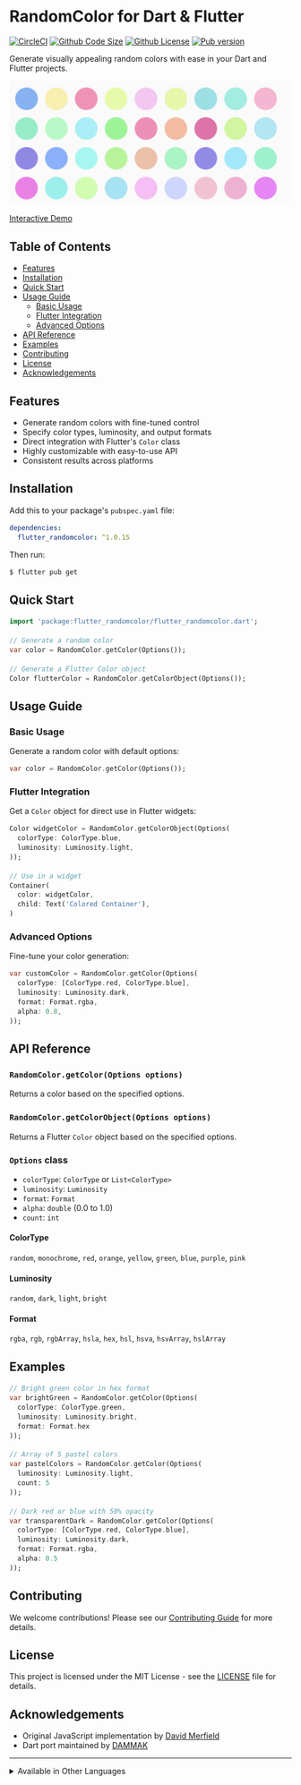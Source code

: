 # RandomColor for Dart & Flutter

[![CircleCI](https://circleci.com/gh/circleci/circleci-docs.svg?style=svg)](https://circleci.com/gh/DAMMAK/RandomColorDart)
[![Github Code Size](https://img.shields.io/github/languages/code-size/DAMMAK/RandomColorDart)](https://github.com/DAMMAK/RandomColorDart)
[![Github License](https://img.shields.io/github/license/DAMMAK/RandomColorDart)](https://github.com/DAMMAK/RandomColorDart/blob/master/LICENSE)
[![Pub version](https://img.shields.io/pub/v/flutter_randomcolor)](https://pub.dev/packages/flutter_randomcolor)

Generate visually appealing random colors with ease in your Dart and Flutter projects.

![Demo](https://github.com/DAMMAK/RandomColorDart/blob/master/randomcolor.png)

[Interactive Demo](https://randomcolor.dammak.dev/)

## Table of Contents

- [Features](#features)
- [Installation](#installation)
- [Quick Start](#quick-start)
- [Usage Guide](#usage-guide)
    - [Basic Usage](#basic-usage)
    - [Flutter Integration](#flutter-integration)
    - [Advanced Options](#advanced-options)
- [API Reference](#api-reference)
- [Examples](#examples)
- [Contributing](#contributing)
- [License](#license)
- [Acknowledgements](#acknowledgements)

## Features

- Generate random colors with fine-tuned control
- Specify color types, luminosity, and output formats
- Direct integration with Flutter's `Color` class
- Highly customizable with easy-to-use API
- Consistent results across platforms

## Installation

Add this to your package's `pubspec.yaml` file:

```yaml
dependencies:
  flutter_randomcolor: ^1.0.15
```

Then run:

```bash
$ flutter pub get
```

## Quick Start

```dart
import 'package:flutter_randomcolor/flutter_randomcolor.dart';

// Generate a random color
var color = RandomColor.getColor(Options());

// Generate a Flutter Color object
Color flutterColor = RandomColor.getColorObject(Options());
```

## Usage Guide

### Basic Usage

Generate a random color with default options:

```dart
var color = RandomColor.getColor(Options());
```

### Flutter Integration

Get a `Color` object for direct use in Flutter widgets:

```dart
Color widgetColor = RandomColor.getColorObject(Options(
  colorType: ColorType.blue,
  luminosity: Luminosity.light,
));

// Use in a widget
Container(
  color: widgetColor,
  child: Text('Colored Container'),
)
```

### Advanced Options

Fine-tune your color generation:

```dart
var customColor = RandomColor.getColor(Options(
  colorType: [ColorType.red, ColorType.blue],
  luminosity: Luminosity.dark,
  format: Format.rgba,
  alpha: 0.8,
));
```

## API Reference

### `RandomColor.getColor(Options options)`

Returns a color based on the specified options.

### `RandomColor.getColorObject(Options options)`

Returns a Flutter `Color` object based on the specified options.

### `Options` class

- `colorType`: `ColorType` or `List<ColorType>`
- `luminosity`: `Luminosity`
- `format`: `Format`
- `alpha`: `double` (0.0 to 1.0)
- `count`: `int`

#### ColorType

`random`, `monochrome`, `red`, `orange`, `yellow`, `green`, `blue`, `purple`, `pink`

#### Luminosity

`random`, `dark`, `light`, `bright`

#### Format

`rgba`, `rgb`, `rgbArray`, `hsla`, `hex`, `hsl`, `hsva`, `hsvArray`, `hslArray`

## Examples

```dart
// Bright green color in hex format
var brightGreen = RandomColor.getColor(Options(
  colorType: ColorType.green,
  luminosity: Luminosity.bright,
  format: Format.hex
));

// Array of 5 pastel colors
var pastelColors = RandomColor.getColor(Options(
  luminosity: Luminosity.light,
  count: 5
));

// Dark red or blue with 50% opacity
var transparentDark = RandomColor.getColor(Options(
  colorType: [ColorType.red, ColorType.blue],
  luminosity: Luminosity.dark,
  format: Format.rgba,
  alpha: 0.5
));
```

## Contributing

We welcome contributions! Please see our [Contributing Guide](CONTRIBUTING.md) for more details.

## License

This project is licensed under the MIT License - see the [LICENSE](LICENSE) file for details.

## Acknowledgements

- Original JavaScript implementation by [David Merfield](https://github.com/davidmerfield/randomColor)
- Dart port maintained by [DAMMAK](https://github.com/DAMMAK)

---

<details>
<summary>Available in Other Languages</summary>

- [JavaScript](https://github.com/davidmerfield/randomColor)
- [C#](https://github.com/nathanpjones/randomColorSharped)
- [C++](https://github.com/xuboying/randomcolor-cpp)
- [Go](https://github.com/hansrodtang/randomcolor)
- [Python](https://github.com/kevinwuhoo/randomcolor-py)
- [Swift](https://github.com/onevcat/RandomColorSwift)
- [Objective-C](https://github.com/yageek/randomColor)
- [Java](https://github.com/lzyzsd/AndroidRandomColor)
- [R](https://github.com/ronammar/randomcoloR)
- [Rust](https://github.com/elementh/random_color)

</details>